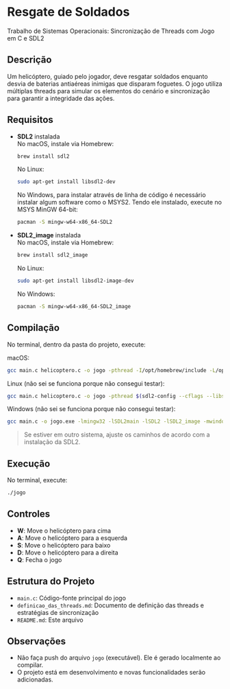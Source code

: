 # Resgate de Soldados

Trabalho de Sistemas Operacionais: Sincronização de Threads com Jogo em C e SDL2

## Descrição

Um helicóptero, guiado pelo jogador, deve resgatar soldados enquanto desvia de baterias antiaéreas inimigas que disparam foguetes. O jogo utiliza múltiplas threads para simular os elementos do cenário e sincronização para garantir a integridade das ações.

## Requisitos

- **SDL2** instalada  
  No macOS, instale via Homebrew:

  ```bash
  brew install sdl2
  ```

  No Linux:

  ```bash
  sudo apt-get install libsdl2-dev
  ```

  No Windows, para instalar através de linha de código é necessário instalar algum software como o MSYS2. Tendo ele instalado, execute no MSYS MinGW 64-bit:

  ```bash
  pacman -S mingw-w64-x86_64-SDL2
  ```

- **SDL2_image** instalada  
  No macOS, instale via Homebrew:

  ```bash
  brew install sdl2_image
  ```

  No Linux:

  ```bash
  sudo apt-get install libsdl2-image-dev
  ```

  No Windows:

  ```bash
  pacman -S mingw-w64-x86_64-SDL2_image
  ```

## Compilação

No terminal, dentro da pasta do projeto, execute:

macOS:

```bash
gcc main.c helicoptero.c -o jogo -pthread -I/opt/homebrew/include -L/opt/homebrew/lib -lSDL2 -lSDL2_image
```

Linux (não sei se funciona porque não consegui testar):

```bash
gcc main.c helicoptero.c -o jogo -pthread $(sdl2-config --cflags --libs) -lSDL2_image
```

Windows (não sei se funciona porque não consegui testar):

```bash
gcc main.c -o jogo.exe -lmingw32 -lSDL2main -lSDL2 -lSDL2_image -mwindows -pthread
```

> Se estiver em outro sistema, ajuste os caminhos de acordo com a instalação da SDL2.

## Execução

No terminal, execute:

```bash
./jogo
```

## Controles

- **W**: Move o helicóptero para cima
- **A**: Move o helicóptero para a esquerda
- **S**: Move o helicóptero para baixo
- **D**: Move o helicóptero para a direita
- **Q**: Fecha o jogo

## Estrutura do Projeto

- `main.c`: Código-fonte principal do jogo
- `definicao_das_threads.md`: Documento de definição das threads e estratégias de sincronização
- `README.md`: Este arquivo

## Observações

- Não faça push do arquivo `jogo` (executável). Ele é gerado localmente ao compilar.
- O projeto está em desenvolvimento e novas funcionalidades serão adicionadas.
